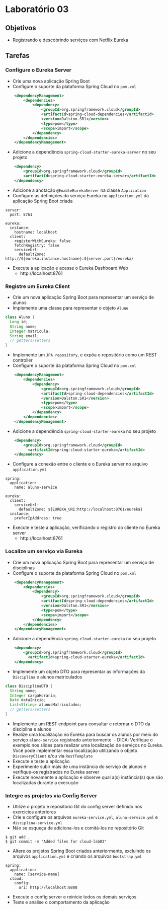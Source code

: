 # Laboratório 03

## Objetivos
- Registrando e descobrindo serviços com Netflix Eureka

## Tarefas

### Configure o Eureka Server
- Crie uma nova aplicação Spring Boot
- Configure o suporte da plataforma Spring Cloud no `pom.xml`
```xml
    <dependencyManagement>
        <dependencies>
            <dependency>
                <groupId>org.springframework.cloud</groupId>
                <artifactId>spring-cloud-dependencies</artifactId>
                <version>Dalston.SR1</version>
                <type>pom</type>
                <scope>import</scope>
            </dependency>
        </dependencies>
    </dependencyManagement>
```
- Adicione a dependência `spring-cloud-starter-eureka-server` no seu projeto
```xml
    <dependency>
        <groupId>org.springframework.cloud</groupId>
        <artifactId>spring-cloud-starter-eureka-server</artifactId>
    </dependency>
```
- Adicione a anotação `@EnableEurekaServer` na classe `Application`
- Configure as definições do serviço Eureka no `application.yml` da aplicação Spring Boot criada
```
server:
  port: 8761

eureka:
  instance:
    hostname: localhost
  client:
    registerWithEureka: false
    fetchRegistry: false
    serviceUrl:
      defaultZone: http://${eureka.instance.hostname}:${server.port}/eureka/
```
- Execute a aplicação e acesse o Eureka Dashboard Web
  - http://localhost:8761

### Registre um Eureka Client
- Crie um nova aplicação Spring Boot para representar um serviço de alunos
- Implemente uma classe para representar o objeto `Aluno`
```java
class Aluno {
  Long id;
  String nome;
  Integer matricula;
  String email;
  // getters/setters
}
```
- Implemente um `JPA repository`, e expõa o repositório como um REST controller
- Configure o suporte da plataforma Spring Cloud no `pom.xml`
```xml
    <dependencyManagement>
        <dependencies>
            <dependency>
                <groupId>org.springframework.cloud</groupId>
                <artifactId>spring-cloud-dependencies</artifactId>
                <version>Dalston.SR1</version>
                <type>pom</type>
                <scope>import</scope>
            </dependency>
        </dependencies>
    </dependencyManagement>
```
- Adicione a dependência `spring-cloud-starter-eureka` no seu projeto
```xml
    <dependency>
        <groupId>org.springframework.cloud</groupId>
	      <artifactId>spring-cloud-starter-eureka</artifactId>
    </dependency>
```
- Configure a conexão entre o cliente e o Eureka server no arquivo `application.yml`
```
spring:
  application:
    name: aluno-service

eureka:
  client:
    serviceUrl:
      defaultZone: ${EUREKA_URI:http://localhost:8761/eureka}
  instance:
    preferIpAddress: true
```
- Execute e teste a aplicação, verificando o registro do cliente no Eureka server
  - http://localhost:8761

### Localize um serviço via Eureka
- Crie um nova aplicação Spring Boot para representar um serviço de disciplinas
- Configure o suporte da plataforma Spring Cloud no `pom.xml`
```xml
    <dependencyManagement>
        <dependencies>
            <dependency>
                <groupId>org.springframework.cloud</groupId>
                <artifactId>spring-cloud-dependencies</artifactId>
                <version>Dalston.SR1</version>
                <type>pom</type>
                <scope>import</scope>
            </dependency>
        </dependencies>
    </dependencyManagement>
```
- Adicione a dependência `spring-cloud-starter-eureka` no seu projeto
```xml
    <dependency>
        <groupId>org.springframework.cloud</groupId>
	      <artifactId>spring-cloud-starter-eureka</artifactId>
    </dependency>
```
- Implemente um objeto DTO para representar as informações da `Disciplina` e alunos matriculados
```java
class DisciplinaDTO {
  String nome;
  Integer cargaHoraria;
  Date dataInicio;
  List<String> alunosMatriculados;
  // getters/setters
}
```
- Implemente um REST endpoint para consultar e retornar o DTO da disciplina e alunos
- Realize uma localização no Eureka para buscar os alunos por meio do serviço `aluno-service` registrado anteriormente
  - DICA: Verifique o exemplo nos slides para realizar uma localização de serviços no Eureka. Você pode implementar essa localização utilizando o objeto `DiscoveryClient` e/ou via `RestTemplate`
- Execute e teste a aplicação
- Experimente subir mais de uma instância do serviço de alunos e verifique-os registrados no Eureka server
- Execute novamente a aplicação e observe qual a(s) instância(s) que são localizadas durante a execução

### Integre os projetos via Config Server
- Utilize o projeto e repositório Git do config server definido nos exercícios anteriores
- Crie e configure os arquivos `eureka-service.yml`, `aluno-service.yml` e `disciplina-service.yml`
- Não se esqueça de adiciona-los e comitá-los no repositório Git
```
$ git add .
$ git commit -m "Added files for cloud-lab03"
```
- Altere os projetos Spring Boot criados anteriormente, excluindo os arquivos `application.yml` e criando os arquivos `bootstrap.yml`
```
spring:
  application:
    name: [service-name]
  cloud:
    config:
      uri: http://localhost:8888
```
- Execute o config server e reinicie todos os demais serviços
- Teste e analise o comportamento da aplicação
